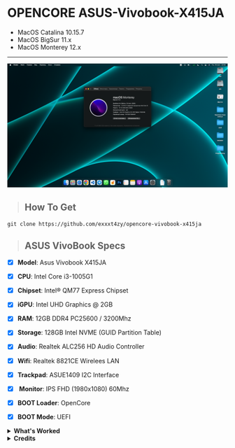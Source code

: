 # OPENCORE ASUS-Vivobook-X415JA
- MacOS Catalina 10.15.7
- MacOS BigSur 11.x
- MacOS Monterey 12.x
---

![MacOS Monterey](img/screenshot.png)
> ## How To Get
```
git clone https://github.com/exxxt4zy/opencore-vivobook-x415ja
```
> ## ASUS VivoBook Specs
- [x] <b>Model</b>: Asus Vivobook X415JA
- [x] <b>CPU</b>: Intel Core i3-1005G1
- [x] <b>Chipset</b>: Intel® QM77 Express Chipset
- [x] <b>iGPU</b>: Intel UHD Graphics @ 2GB
- [x] <b>RAM</b>: 12GB DDR4 PC25600 / 3200Mhz
- [x] <b>Storage</b>: 128GB Intel NVME (GUID Partition Table)
- [x] <b>Audio</b>: Realtek ALC256 HD Audio Controller
- [x] <b>Wifi</b>: Realtek 8821CE Wirelees LAN 
- [x] <b>Trackpad</b>: ASUE1409 I2C Interface
- [x] <b> Monitor</b>: IPS FHD (1980x1080) 60Mhz
- [x] <b>BOOT Loader</b>: OpenCore
- [x] <b>BOOT Mode</b>: UEFI


<details>
<summary><strong> What's Worked </strong></summary>
<br>

| Feature                              | Status |
| :----------------------------------- | ------ |
| Graphics                             |✅      |
| Audio ALC256                         |✅      |
| TouchPad - All Gestures              |✅      |
| Keyboard                             |✅      |
| FN Keys                              |✅      |
| Sleep                                |✅      |
| Battery indicator                    |✅      |
| USB 3.0 and type-c                   |✅      |
| WIFI Realtek Unsupported             |🟥      |
| WebCam                               |✅      |

</details>

<details>
<summary><strong> Credits </strong></summary>
<br>

- [Apple](https://www.apple.com) for macOS.
- [Acidanthera](https://github.com/acidanthera) for all the kexts/utilities that they made.
- [Rehabman](https://github.com/RehabMan) and [Daliansky](https://github.com/daliansky) for the patches and guides and kexts.
- [Dortania](https://github.com/dortania) for for the OpenCore Install Guide.

</details>
